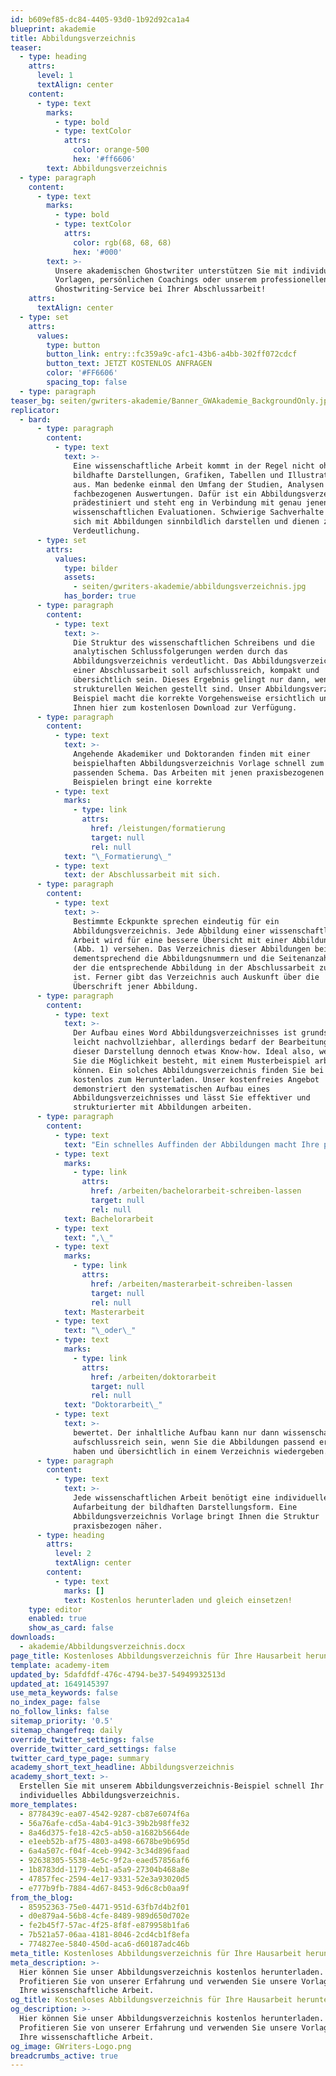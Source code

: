 ```yaml
---
id: b609ef85-dc84-4405-93d0-1b92d92ca1a4
blueprint: akademie
title: Abbildungsverzeichnis
teaser:
  - type: heading
    attrs:
      level: 1
      textAlign: center
    content:
      - type: text
        marks:
          - type: bold
          - type: textColor
            attrs:
              color: orange-500
              hex: '#ff6606'
        text: Abbildungsverzeichnis
  - type: paragraph
    content:
      - type: text
        marks:
          - type: bold
          - type: textColor
            attrs:
              color: rgb(68, 68, 68)
              hex: '#000'
        text: >-
          Unsere akademischen Ghostwriter unterstützen Sie mit individuellen
          Vorlagen, persönlichen Coachings oder unserem professionellen
          Ghostwriting-Service bei Ihrer Abschlussarbeit!
    attrs:
      textAlign: center
  - type: set
    attrs:
      values:
        type: button
        button_link: entry::fc359a9c-afc1-43b6-a4bb-302ff072cdcf
        button_text: JETZT KOSTENLOS ANFRAGEN
        color: '#FF6606'
        spacing_top: false
  - type: paragraph
teaser_bg: seiten/gwriters-akademie/Banner_GWAkademie_BackgroundOnly.jpg
replicator:
  - bard:
      - type: paragraph
        content:
          - type: text
            text: >-
              Eine wissenschaftliche Arbeit kommt in der Regel nicht ohne
              bildhafte Darstellungen, Grafiken, Tabellen und Illustrationen
              aus. Man bedenke einmal den Umfang der Studien, Analysen und
              fachbezogenen Auswertungen. Dafür ist ein Abbildungsverzeichnis
              prädestiniert und steht eng in Verbindung mit genau jenen
              wissenschaftlichen Evaluationen. Schwierige Sachverhalte lassen
              sich mit Abbildungen sinnbildlich darstellen und dienen zur
              Verdeutlichung.
      - type: set
        attrs:
          values:
            type: bilder
            assets:
              - seiten/gwriters-akademie/abbildungsverzeichnis.jpg
            has_border: true
      - type: paragraph
        content:
          - type: text
            text: >-
              Die Struktur des wissenschaftlichen Schreibens und die
              analytischen Schlussfolgerungen werden durch das
              Abbildungsverzeichnis verdeutlicht. Das Abbildungsverzeichnis
              einer Abschlussarbeit soll aufschlussreich, kompakt und
              übersichtlich sein. Dieses Ergebnis gelingt nur dann, wenn die
              strukturellen Weichen gestellt sind. Unser Abbildungsverzeichnis
              Beispiel macht die korrekte Vorgehensweise ersichtlich und steht
              Ihnen hier zum kostenlosen Download zur Verfügung.
      - type: paragraph
        content:
          - type: text
            text: >-
              Angehende Akademiker und Doktoranden finden mit einer
              beispielhaften Abbildungsverzeichnis Vorlage schnell zum eigenen,
              passenden Schema. Das Arbeiten mit jenen praxisbezogenen
              Beispielen bringt eine korrekte
          - type: text
            marks:
              - type: link
                attrs:
                  href: /leistungen/formatierung
                  target: null
                  rel: null
            text: "\_Formatierung\_"
          - type: text
            text: der Abschlussarbeit mit sich.
      - type: paragraph
        content:
          - type: text
            text: >-
              Bestimmte Eckpunkte sprechen eindeutig für ein
              Abbildungsverzeichnis. Jede Abbildung einer wissenschaftlichen
              Arbeit wird für eine bessere Übersicht mit einer Abbildungsnummer
              (Abb. 1) versehen. Das Verzeichnis dieser Abbildungen beinhaltet
              dementsprechend die Abbildungsnummern und die Seitenanzahl, auf
              der die entsprechende Abbildung in der Abschlussarbeit zu finden
              ist. Ferner gibt das Verzeichnis auch Auskunft über die
              Überschrift jener Abbildung.
      - type: paragraph
        content:
          - type: text
            text: >-
              Der Aufbau eines Word Abbildungsverzeichnisses ist grundsätzlich
              leicht nachvollziehbar, allerdings bedarf der Bearbeitungsprozess
              dieser Darstellung dennoch etwas Know-how. Ideal also, wenn für
              Sie die Möglichkeit besteht, mit einem Musterbeispiel arbeiten zu
              können. Ein solches Abbildungsverzeichnis finden Sie bei uns
              kostenlos zum Herunterladen. Unser kostenfreies Angebot
              demonstriert den systematischen Aufbau eines
              Abbildungsverzeichnisses und lässt Sie effektiver und
              strukturierter mit Abbildungen arbeiten.
      - type: paragraph
        content:
          - type: text
            text: "Ein schnelles Auffinden der Abbildungen macht Ihre professionelle Aufarbeitung Ihrer wissenschaftlichen Arbeit deutlich und kommt jedem Gutachter gelegen, welcher Ihre\_"
          - type: text
            marks:
              - type: link
                attrs:
                  href: /arbeiten/bachelorarbeit-schreiben-lassen
                  target: null
                  rel: null
            text: Bachelorarbeit
          - type: text
            text: ",\_"
          - type: text
            marks:
              - type: link
                attrs:
                  href: /arbeiten/masterarbeit-schreiben-lassen
                  target: null
                  rel: null
            text: Masterarbeit
          - type: text
            text: "\_oder\_"
          - type: text
            marks:
              - type: link
                attrs:
                  href: /arbeiten/doktorarbeit
                  target: null
                  rel: null
            text: "Doktorarbeit\_"
          - type: text
            text: >-
              bewertet. Der inhaltliche Aufbau kann nur dann wissenschaftlich
              aufschlussreich sein, wenn Sie die Abbildungen passend ergänzt
              haben und übersichtlich in einem Verzeichnis wiedergeben.
      - type: paragraph
        content:
          - type: text
            text: >-
              Jede wissenschaftlichen Arbeit benötigt eine individuelle
              Aufarbeitung der bildhaften Darstellungsform. Eine
              Abbildungsverzeichnis Vorlage bringt Ihnen die Struktur
              praxisbezogen näher.
      - type: heading
        attrs:
          level: 2
          textAlign: center
        content:
          - type: text
            marks: []
            text: Kostenlos herunterladen und gleich einsetzen!
    type: editor
    enabled: true
    show_as_card: false
downloads:
  - akademie/Abbildungsverzeichnis.docx
page_title: Kostenloses Abbildungsverzeichnis für Ihre Hausarbeit herunterladen
template: academy-item
updated_by: 5dafdfdf-476c-4794-be37-54949932513d
updated_at: 1649145397
use_meta_keywords: false
no_index_page: false
no_follow_links: false
sitemap_priority: '0.5'
sitemap_changefreq: daily
override_twitter_settings: false
override_twitter_card_settings: false
twitter_card_type_page: summary
academy_short_text_headline: Abbildungsverzeichnis
academy_short_text: >-
  Erstellen Sie mit unserem Abbildungsverzeichnis-Beispiel schnell Ihr
  individuelles Abbildungsverzeichnis.
more_templates:
  - 8778439c-ea07-4542-9287-cb87e6074f6a
  - 56a76afe-cd5a-4ab4-91c3-39b2b98ffe32
  - 8a46d375-fe18-42c5-ab50-a1682b5664de
  - e1eeb52b-af75-4803-a498-6678be9b695d
  - 6a4a507c-f04f-4ceb-9942-3c34d896faad
  - 92638305-5538-4e5c-9f2a-eaed57856af6
  - 1b8783dd-1179-4eb1-a5a9-27304b468a8e
  - 47857fec-2594-4e17-9331-52e3a93020d5
  - e777b9fb-7884-4d67-8453-9d6c8cb0aa9f
from_the_blog:
  - 85952363-75e0-4471-951d-63fb7d4b2f01
  - d0e879a4-56b8-4cfe-8489-989d650d702e
  - fe2b45f7-57ac-4f25-8f8f-e879958b1fa6
  - 7b521a57-06aa-4181-8046-2cd4cb1f8efa
  - 774827ee-5840-450d-aca6-d60187adc46b
meta_title: Kostenloses Abbildungsverzeichnis für Ihre Hausarbeit herunterladen
meta_description: >-
  Hier können Sie unser Abbildungsverzeichnis kostenlos herunterladen.
  Profitieren Sie von unserer Erfahrung und verwenden Sie unsere Vorlage für
  Ihre wissenschaftliche Arbeit.
og_title: Kostenloses Abbildungsverzeichnis für Ihre Hausarbeit herunterladen
og_description: >-
  Hier können Sie unser Abbildungsverzeichnis kostenlos herunterladen.
  Profitieren Sie von unserer Erfahrung und verwenden Sie unsere Vorlage für
  Ihre wissenschaftliche Arbeit.
og_image: GWriters-Logo.png
breadcrumbs_active: true
---
```

